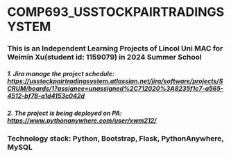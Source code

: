 # COMP693_USSTOCKPAIRTRADINGSYSTEM
### This is an Independent Learning Projects of Lincol Uni MAC for Weimin Xu(student id: 1159079) in 2024 Summer School</br>
##### 1. Jira manage the project schedule: https://usstockpairtradingsystem.atlassian.net/jira/software/projects/SCRUM/boards/1?assignee=unassigned%2C712020%3A8235f1c7-a565-4512-bf78-a1d4153c042d</br>
##### 2. The project is being deployed on PA: https://www.pythonanywhere.com/user/xwm212/

### Technology stack: Python, Bootstrap, Flask, PythonAnywhere, MySQL
